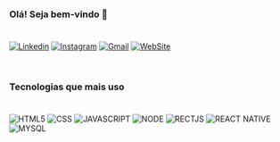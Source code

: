 ### Olá! Seja bem-vindo 👋
#


[![Linkedin](https://img.shields.io/badge/LinkedIn-0077B5?style=for-the-badge&logo=linkedin&logoColor=white)](https://www.linkedin.com/in/djonata-nossol-hortz-1b7168151/)
[![Instagram](https://img.shields.io/badge/Instagram-E4405F?style=for-the-badge&logo=instagram&logoColor=white)](https://www.instagram.com/djow_nh/)
[![Gmail](https://img.shields.io/badge/Gmail-D14836?style=for-the-badge&logo=gmail&logoColor=white)](mailto:rootdnh@gmail.com)
[![WebSite](https://img.shields.io/badge/website-000000?style=for-the-badge&logo=About.me&logoColor=white)](https://rootdnh.github.io/)

<br>


### Tecnologias que mais uso 
# 

<div style="display: inline-block">
    <img alt="HTML5" src="https://img.shields.io/badge/HTML5-E34F26?style=for-the-badge&logo=html5&logoColor=white">
    <img alt="CSS" src="https://img.shields.io/badge/CSS3-1572B6?style=for-the-badge&logo=css3&logoColor=white">
    <img alt="JAVASCRIPT" src="https://img.shields.io/badge/JavaScript-323330?style=for-the-badge&logo=javascript&logoColor=F7DF1E">
    <img alt="NODE" src="https://img.shields.io/badge/Node.js-43853D?style=for-the-badge&logo=node.js&logoColor=white">
    <img alt="RECTJS" src="https://img.shields.io/badge/React-20232A?style=for-the-badge&logo=react&logoColor=61DAFB">
    <img alt="REACT NATIVE" src="https://img.shields.io/badge/React_Native-20232A?style=for-the-badge&logo=react&logoColor=61DAFB">
    <img alt="MYSQL" src="https://img.shields.io/badge/MySQL-00000F?style=for-the-badge&logo=mysql&logoColor=white">


   

</div>


<br>





